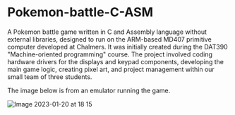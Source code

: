 # Pokemon-battle-C-ASM
A Pokemon battle game written in C and Assembly language without external libraries, designed to run on the ARM-based MD407 primitive computer developed at Chalmers. It was initially created during the DAT390 "Machine-oriented programming" course. The project involved coding hardware drivers for the displays and keypad components, developing the main game logic, creating pixel art, and project management within our small team of three students.

The image below is from an emulator running the game.

![Image 2023-01-20 at 18 15](https://user-images.githubusercontent.com/72079200/213762586-5f51b9a2-bc4e-48f7-8513-2e9edfd08278.jpg)
